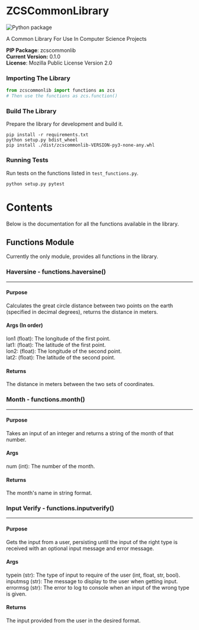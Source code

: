 # ZCSCommonLibrary

![Python package](https://github.com/Zandercraft/ZCSCommonLibrary/workflows/Python%20package/badge.svg)

A Common Library For Use In Computer Science Projects

**PIP Package**: zcscommonlib <br />
**Current Version:** 0.1.0 <br />
**License**: Mozilla Public License Version 2.0

### Importing The Library
```python
from zcscommonlib import functions as zcs
# Then use the functions as zcs.function()
```

### Build The Library
Prepare the library for development and build it.
```commandline
pip install -r requirements.txt
python setup.py bdist_wheel
pip install ./dist/zcscommonlib-VERSION-py3-none-any.whl
```

### Running Tests
Run tests on the functions listed in `test_functions.py`.
```commandline
python setup.py pytest
```

# Contents
Below is the documentation for all the functions available in the library.

## Functions Module

Currently the only module, provides all functions in the library.
### Haversine - functions.haversine()

---
#### Purpose 
Calculates the great circle distance between two points on the
earth (specified in decimal degrees), returns the distance in
meters.

#### Args (In order)
lon1 (float): The longitude of the first point.<br />
lat1: (float): The latitude of the first point.<br />
lon2: (float): The longitude of the second point.<br />
lat2: (float): The latitude of the second point.<br />

#### Returns
The distance in meters between the two sets of coordinates.

### Month - functions.month()

---
#### Purpose 
Takes an input of an integer and returns a string of the month of that number.

#### Args
num (int): The number of the month.

#### Returns
The month's name in string format.

### Input Verify - functions.inputverify()

---
#### Purpose 
Gets the input from a user, persisting until the input of the right type is received with an optional input
message and error message.

#### Args
typein (str): The type of input to require of the user (int, float, str, bool).
inputmsg (str): The message to display to the user when getting input.
errormsg (str): The error to log to console when an input of the wrong type is given.

#### Returns
The input provided from the user in the desired format.
